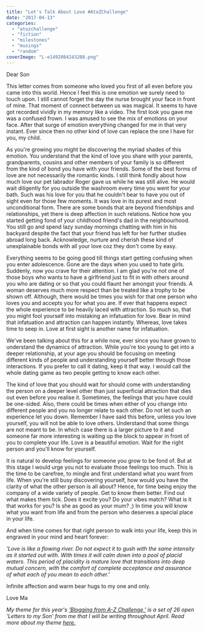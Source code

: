 ```yaml
---
title: "Let's Talk About Love #AtoZChallenge"
date: "2017-04-13"
categories: 
  - "atozchallenge"
  - "fiction"
  - "milestones"
  - "musings"
  - "random"
coverImage: "L-e1492084243208.png"
---
```


Dear Son

This letter comes from someone who loved you first of all even before you came into this world. Hence I feel this is one emotion we surely need to touch upon. I still cannot forget the day the nurse brought your face in front of mine. That moment of connect between us was magical. It seems to have got recorded vividly in my memory like a video. The first look you gave me was a confused frown. I was amused to see the mix of emotions on your face. After that surge of emotion everything changed for me in that very instant. Ever since then no other kind of love can replace the one I have for you, my child.

As you're growing you might be discovering the myriad shades of this emotion. You understand that the kind of love you share with your parents, grandparents, cousins and other members of your family is so different from the kind of bond you have with your friends. Some of the best forms of love are not necessarily the romantic kinds. I still think fondly about how much love our pet labrador Roger gave us while he was still alive. He would wait diligently for you outside the washroom every time you went for your bath. Such was his love for you that he couldn't bear to have you out of sight even for those few moments. It was love in its purest and most unconditional form. There are some bonds that are beyond friendships and relationships, yet there is deep affection in such relations. Notice how you started getting fond of your childhood friend's dad in the neighbourhood. You still go and spend lazy sunday mornings chatting with him in his backyard despite the fact that your friend has left for her further studies abroad long back. Acknowledge, nurture and cherish these kind of unexplainable bonds with all your love coz they don't come by easy.

Everything seems to be going good till things start getting confusing when you enter adolescence. Gone are the days when you used to hate girls. Suddenly, now you crave for their attention. I am glad you're not one of those boys who wants to have a girlfriend just to fit in with others around you who are dating or so that you could flaunt her amongst your friends. A woman deserves much more respect than be treated like a trophy to be shown off. Although, there would be times you wish for that one person who loves you and accepts you for what you are. If ever that happens expect the whole experience to be heavily laced with attraction. So much so, that you might fool yourself into mistaking an infatuation for love. Bear in mind that infatuation and attraction can happen instantly. Whereas, love takes time to seep in. Love at first sight is another name for infatuation.

We've been talking about this for a while now, ever since you have grown to understand the dynamics of attraction. While you're too young to get into a deeper relationship, at your age you should be focusing on meeting different kinds of people and understanding yourself better through those interactions. If you prefer to call it dating, keep it that way. I would call the whole dating game as two people getting to know each other.

The kind of love that you should wait for should come with understanding the person on a deeper level other than just superficial attraction that dies out even before you realise it. Sometimes, the feelings that you have could be one-sided. Also, there could be times when either of you change into different people and you no longer relate to each other. Do not let such an experience let you down. Remember I have said this before, unless you love yourself, you will not be able to love others. Understand that some things are not meant to be. In which case there is a larger picture to it and someone far more interesting is waiting up the block to appear in front of you to complete your life. Love is a beautiful emotion. Wait for the right person and you'll know for yourself.

It is natural to develop feelings for someone you grow to be fond of. But at this stage I would urge you not to evaluate those feelings too much. This is the time to be carefree, to mingle and first understand what you want from life. When you're still busy discovering yourself, how would you have the clarity of what the other person is all about? Hence, for time being enjoy the company of a wide variety of people. Get to know them better. Find out what makes them tick. Does it excite you? Do your vibes match? What is it that works for you? Is she as good as your mum? ;) In time you will know what you want from life and from the person who deserves a special place in your life.

And when time comes for that right person to walk into your life, keep this in engraved in your mind and heart forever:

_'Love is like a flowing river. Do not expect it to gush with the same intensity as it started out with. With times it will calm down into a pool of placid waters. This period of placidity is mature love that transitions into deep mutual concern, with the comfort of complete acceptance and assurance of what each of you mean to each other.'_

Infinite affection and warm bear hugs to my one and only.

Love Ma

_My theme for this year's ['Blogging from A-Z Challenge,'](http://www.a-to-zchallenge.com/) is a set of 26 open 'Letters to my Son' from me that I will be writing throughout April. Read more about my theme [here.](http://ifsbutsandsetcs.com/2017/03/theme-reveal-atozchallenge-2017-letters-to-my-son/)_
